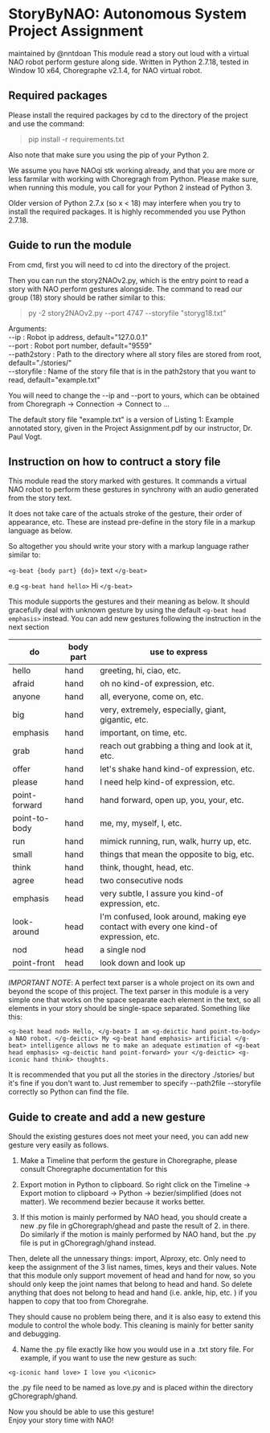 # StoryByNAO: Autonomous System Project Assignment
maintained by @nntdoan
This module read a story out loud with a virtual NAO robot perform gesture along side. 
Written in Python 2.7.18, tested in Window 10 x64, Choregraphe v2.1.4, for NAO virtual robot.

## Required packages
Please install the required packages by cd to the directory of the project and use the command:

> pip install -r requirements.txt

Also note that make sure you using the pip of your Python 2. </br>

We assume you have NAOqi stk working already, and that you are more or less farmilar with working with Choregragh from Python. Please make sure, when running this module, you call for your Python 2 instead of Python 3. </br>

Older version of Python 2.7.x (so x < 18) may interfere when you try to install the required packages. It is highly recommended you use Python 2.7.18. </br>

## Guide to run the module
From cmd, first you will need to cd into the directory of the project. </br>

Then you can run the story2NAOv2.py, which is the entry point to read a story with NAO perform gestures alongside. The command to read our group (18) story should be rather similar to this:

> py -2 story2NAOv2.py --port 4747 --storyfile "storyg18.txt"

Arguments: </br>
--ip : Robot ip address, default="127.0.0.1" </br>
--port : Robot port number, default="9559" </br>
--path2story : Path to the directory where all story files are stored from root, default="./stories/" </br>
--storyfile : Name of the story file that is in the path2story that you want to read, default="example.txt" </br>

You will need to change the --ip and --port to yours, which can be obtained from Choregraph -> Connection -> Connect to ... </br>

The default story file "example.txt" is a version of Listing 1: Example annotated story, given in the Project Assignment.pdf by our instructor, Dr. Paul Vogt. </br>

## Instruction on how to contruct a story file

This module read the story marked with gestures. It commands a virtual NAO robot to perform these gestures in synchrony with an audio generated from the story text. </br>

It does not take care of the actuals stroke of the gesture, their order of appearance, etc. These are instead pre-define in the story file in a markup language as below. </br>

So altogether you should write your story with a markup language rather similar to: </br>

`<g-beat {body part} {do}>` text `</g-beat>` </br>

e.g `<g-beat hand hello>` Hi `</g-beat>`

This module supports the gestures and their meaning as below. It should gracefully deal with unknown gesture by using the default `<g-beat head emphasis>` instead. You can add new gestures following the instruction in the next section </br>

| do | body part | use to express |  
|---|---|---|
| hello | hand | greeting, hi, ciao, etc. |
| afraid | hand | oh no kind-of expression, etc. |
| anyone | hand | all, everyone, come on, etc. |
| big | hand | very, extremely, especially, giant, gigantic, etc. |
| emphasis | hand | important, on time, etc. |
| grab | hand | reach out grabbing a thing and look at it, etc. |
| offer | hand | let's shake hand kind-of expression, etc. |
| please | hand | I need help kind-of expression, etc. |
| point-forward | hand | hand forward, open up, you, your, etc. |
| point-to-body | hand | me, my, myself, I, etc. |
| run | hand | mimick running, run, walk, hurry up, etc. |
| small | hand | things that mean the opposite to big, etc. |
| think | hand | think, thought, head, etc. |
| agree | head | two consecutive nods |
| emphasis | head | very subtle, I assure you kind-of expression, etc. |
| look-around | head | I'm confused, look around, making eye contact with every one kind-of expression, etc. |
| nod | head | a single nod |
| point-front | head | look down and look up |

*IMPORTANT NOTE*: A perfect text parser is a whole project on its own and beyond the scope of this project. The text parser in this module is a very simple one that works on the space separate each element in the text, so all elements in your story should be single-space separated. Something like this:

`<g-beat head nod> Hello, </g-beat> I am <g-deictic hand point-to-body> a NAO robot. </g-deictic> My <g-beat hand emphasis> artificial </g-beat> intelligence allows me to make an adequate estimation of <g-beat head emphasis> <g-deictic hand point-forward> your </g-deictic> <g-iconic hand think> thoughts.`

It is recommended that you put all the stories in the directory ./stories/ but it's fine if you don't want to. Just remember to specify --path2file --storyfile correctly so Python can find the file.

## Guide to create and add a new gesture
Should the existing gestures does not meet your need, you can add new gesture very easily as follows. </br>

1. Make a Timeline that perform the gesture in Choregraphe, please consult Choregraphe documentation for this </br>

2. Export motion in Python to clipboard. So right click on the Timeline -> Export motion to clipboard -> Python -> bezier/simplified (does not matter). We recommend bezier because it works better. </br>

3. If this motion is mainly performed by NAO head, you should create a new .py file in gChoregraph/ghead and paste the result of 2. in there. </br>
Do similarly if the motion is mainly performed by NAO hand, but the .py file is put in gChoregragh/ghand instead. </br>

Then, delete all the unnessary things: import, Alproxy, etc. Only need to keep the assignment of the 3 list names, times, keys and their values. Note that this module only support movement of head and hand for now, so you should only keep the joint names that belong to head and hand. So delete anything that does not belong to head and hand (i.e. ankle, hip, etc. ) if you happen to copy that too from Choregrahe. </br>

They should cause no problem being there, and it is also easy to extend this module to control the whole body. This cleaning is mainly for better sanity and debugging. </br>
 
4. Name the .py file exactly like how you would use in a .txt story file. 
For example, if you want to use the new gesture as such:

`<g-iconic hand love> I love you <\iconic>` 

the .py file need to be named as love.py and is placed within the directory gChoregraph/ghand. </br>

Now you should be able to use this gesture! </br>
Enjoy your story time with NAO! </br>


 
